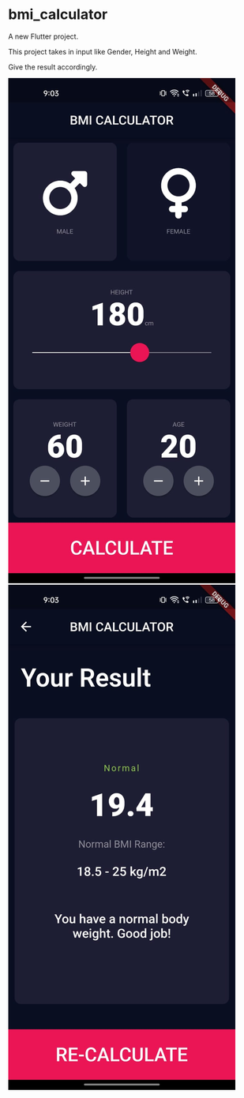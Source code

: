 # bmi_calculator

A new Flutter project.

This project takes in input like Gender, Height and Weight.
 
Give the result accordingly.

![Input](https://github.com/MrLakshay/BMI_Calulator/blob/da49ef9518a1f0167c4daf25afec2f915efad56a/Screens/bmi%20input.jpeg)
![Output](https://github.com/MrLakshay/BMI_Calulator/blob/da49ef9518a1f0167c4daf25afec2f915efad56a/Screens/bmi%20result.jpeg)
